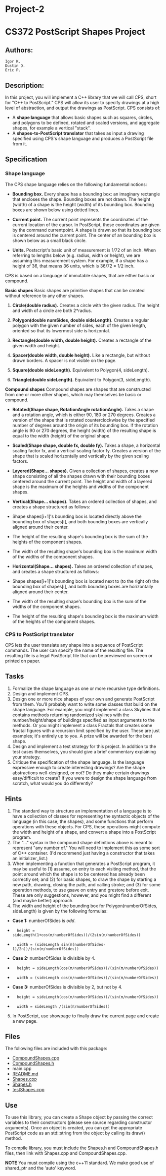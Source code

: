 Project-2
=========

# CS372 PostScript Shapes Project
## Authors:
	Igor K.
	Dustin D.
	Eric P.

## Description:
In this project, you will implement a C++ library that we will call CPS, short for "C++ to PostScript." CPS will allow its user to specify drawings at a high level of abstraction, and output the drawings as PostScript. CPS consists of:
* A **shape language** that allows basic shapes such as squares, circles, and polygons to be defined, rotated and scaled versions, and aggregate shapes, for example a vertical "stack".
* A **shapes-to-PostScript translator** that takes as input a drawing specified using CPS's shape language and produces a PostScript file from it.

## Specification
### Shape language
The CPS shape language relies on the following fundamental notions:

* **Bounding box.** Every shape has a bounding box: an imaginary rectangle that encloses the shape. Bounding boxes are not drawn. The height (width) of a shape is the height (width) of its bounding box. Bounding boxes are shown below using dotted lines.

* **Current point.** The current point represents the coordinates of the current location of the cursor. In PostScript, these coordinates are given by the command currentpoint. A shape is drawn so that its bounding box is centered around the current point. The center of an bounding box is shown below as a small black circle.

* **Units.** Postscript's basic unit of measurement is 1/72 of an inch. When referring to lengths below (e.g. radius, width or height), we are assuming this measurement system. For example, if a shape has a height of 36, that means 36 units, which is 36/72 = 1/2 inch.

CPS is based on a language of immutable shapes, that are either basic or compound.

**Basic shapes**
Basic shapes are primitive shapes that can be created without reference to any other shapes.

1. **Circle(double radius).** Creates a circle with the given radius. The height and width of a circle are both 2*radius.

2. **Polygon(double numSides, double sideLength).** Creates a regular polygon with the given number of sides, each of the given length, oriented so that its lowermost side is horizontal.

3. **Rectangle(double width, double height).** Creates a rectangle of the given width and height.

4. **Spacer(double width, double height).** Like a rectangle, but without drawn borders. A spacer is not visible on the page.

5. **Square(double sideLength).** Equivalent to Polygon(4, sideLength).

6. **Triangle(double sideLength).** Equivalent to Polygon(3, sideLength).

**Compound shapes**
Compound shapes are shapes that are constructed from one or more other shapes, which may themselves be basic or compound.

* **Rotated(Shape shape, RotationAngle rotationAngle).** Takes a shape and a rotation angle, which is either 90, 180 or 270 degrees. Creates a version of the shape that is rotated counterclockwise by the specified number of degrees around the origin of its bounding box. If the rotation angle is 90 or 270 degrees, the height (width) of the resulting shape is equal to the width (height) of the original shape.

* **Scaled(Shape shape, double fx, double fy).** Takes a shape, a horizontal scaling factor fx, and a vertical scaling factor fy. Creates a version of the shape that is scaled horizontally and vertically by the given scaling factors.

* **Layered(Shape... shapes).** Given a collection of shapes, creates a new shape consisting of all the shapes drawn with their bounding boxes centered around the current point. The height and width of a layered shape is the maximum of the heights and widths of the component shapes.

* **Vertical(Shape... shapes).** Takes an ordered collection of shapes, and creates a shape structured as follows:
*	Shape shapes[i+1]'s bounding box is located directly above the bounding box of shapes[i], and both bounding boxes are vertically aligned around their center.
*	The height of the resulting shape's bounding box is the sum of the heights of the component shapes.
*	The width of the resulting shape's bounding box is the maximum width of the widths of the component shapes.

* **Horizontal(Shape... shapes).** Takes an ordered collection of shapes, and creates a shape structured as follows:
*	Shape shapes[i+1]'s bounding box is located next to (to the right of) the bounding box of shapes[i], and both bounding boxes are horizontally aligned around their center.
*	The width of the resulting shape's bounding box is the sum of the widths of the component shapes.
*	The height of the resulting shape's bounding box is the maximum width of the heights of the component shapes.

### CPS to PostScript translator
CPS lets the user translate any shape into a sequence of PostScript commands. The user can specify the name of the resulting file. The resulting file is a legal PostScript file that can be previewed on screen or printed on paper.

## Tasks
1. Formalize the shape language as one or more recursive type definitions.
2. Design and implement CPS.
3. Design one or more nice shapes of your own and generate PostScript from them. You'll probably want to write some classes that build on the shape language. For example, you might implement a class Skylines that contains methods returning randomized skylines with the number/height/shape of buildings specified as input arguments to the methods. Or you might implement a class Fractals that creates some fractal figures with a recursion limit specified by the user. These are just examples; it's entirely up to you. A prize will be awarded for the best shape.
4. Design and implement a test strategy for this project. In addition to the test cases themselves, you should give a brief commentary explaining your strategy.
5. Critique the specification of the shape language. Is the language expressive enough to create interesting drawings? Are the shape abstractions well-designed, or not? Do they make certain drawings easy/difficult to create? If you were to design the shape language from scratch, what would you do differently?

## Hints
1. The standard way to structure an implementation of a language is to have a collection of classes for representing the syntactic objects of the language (in this case, the shapes), and some functions that perform operations with these objects. For CPS, these operations might compute the width and height of a shape, and convert a shape into a PostScript program.
2. The "..." syntax in the compound shape definitions above is meant to represent "any number of." You will need to implement this as some sort of C++ container. (I'd recommend just having a constructor that takes an initializer_list.)
3. When implementing a function that generates a PostScript program, it may be useful to (1) assume, on entry to each visiting method, that the point around which the shape is to be centered has already been correctly set; and (2) for basic shapes, to draw the shape by starting a new path, drawing, closing the path, and calling stroke; and (3) for some operation methods, to use gsave on entry and grestore before exit. These are only suggestions, however, and you might find a different (and maybe better) approach.
4. The width and height of the bounding box for Polygon(numberOfSides, sideLength) is given by the following formulas:

*	**Case 1:** numberOfSides is *odd*.

*		height = sideLength(1+cos(π/numberOfSides))/(2sin(π/numberOfSides))
*		width = (sideLength sin(π(numberOfSides-1)/2n))/(sin(π/numberOfSides))

*	**Case 2:** numberOfSides is divisible by 4.

*		height = sideLength(cos(π/numberOfSides))/(sin(π/numberOfSides))
*		width = (sideLength cos(π/numberOfSides))/(sin(π/numberOfSides))

*	**Case 3:** numberOfSides is divisible by 2, but not by 4.

*		height = sideLength(cos(π/numberOfSides))/(sin(π/numberOfSides))
*		width = sideLength /(sin(π/numberOfSides))

5. In PostScript, use showpage to finally draw the current page and create a new page.

## Files
The following files are included with this package:
*	[CompoundShapes.cpp](https://github.com/FizzyGalacticus/Project-2/blob/master/CompoundShapes.cpp)
*	[CompoundShapes.h](https://github.com/FizzyGalacticus/Project-2/blob/master/CompoundShapes.h)
*	main.cpp
*	[README.md](https://github.com/FizzyGalacticus/Project-2/blob/master/README.md)
*	[Shapes.cpp](https://github.com/FizzyGalacticus/Project-2/blob/master/Shapes.cpp)
*	[Shapes.h](https://github.com/FizzyGalacticus/Project-2/blob/master/Shapes.h)
*	[testShapes.cpp](https://github.com/FizzyGalacticus/Project-2/blob/master/testShapes.cpp)

## Use
To use this library, you can create a Shape object by passing the correct variables to their constructors (please see source regarding constructor arguments). Once an object is created, you can get the appropriate PostScript code as an std::string from the object by calling its draw() method.

To compile library, you must include the Shapes.h and CompoundShapes.h files, then link with Shapes.cpp and CompoundShapes.cpp.

**NOTE** You must compile using the c++11 standard. We make good use of shared_ptr and the 'auto' keyword.
